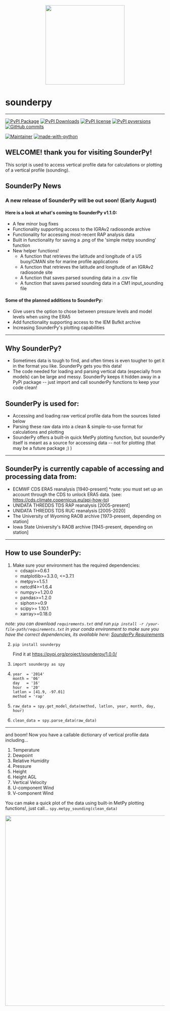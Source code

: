 <div align="center">
<img src="https://github.com/kylejgillett/sounderpy/assets/100786530/2e9477c9-e36a-4163-accb-fe46780058dd" width="250">
</div>

# sounderpy

------
[![PyPI Package](https://img.shields.io/pypi/v/sounderpy.svg)](https://pypi.python.org/pypi/sounderpy/)
[![PyPI Downloads](https://img.shields.io/pypi/dm/sounderpy.svg)](https://pypi.python.org/pypi/sounderpy/)
[![PyPI license](https://img.shields.io/pypi/l/ansicolortags.svg)](https://github.com/kylejgillett/sounderpy/blob/main/LICENSE.txt)
[![PyPI pyversions](https://img.shields.io/pypi/pyversions/sounderpy.svg)](https://pypi.python.org/pypi/sounderpy/)
[![GitHub commits](https://badgen.net/github/commits/kylejgillett/sounderpy)](https://GitHub.com/kylejgillett/sounderpy/commit/)

[![Maintainer](https://img.shields.io/badge/maintainer-kylejgillett-blue)](https://github.com/kylejgillett)
[![made-with-python](https://img.shields.io/badge/Made%20with-Python-1f425f.svg)](https://www.python.org/)



## WELCOME! thank you for visiting SounderPy!
This script is used to access vertical profile data for calculations or plotting of a vertical profile (sounding). 

## SounderPy News
### A new release of SounderPy will be out soon! (Early August)
#### Here is a look at what's coming to SounderPy v1.1.0:
+ A few minor bug fixes
+ Functionality supporting access to the IGRAv2 radiosonde archive
+ Functionality for accessing most-recent RAP analysis data
+ Built in functionality for saving a .png of the 'simple metpy sounding' function
+ New helper functions!
   + A function that retrieves the latitude and longitude of a US buoy/CMAN site for marine profile applications
   + A function that retrieves the latitude and longitude of an IGRAv2 radiosonde site
   + A function that saves parsed sounding data in a .csv file
   + A function that saves parsed sounding data in a CM1 input_sounding file
#### Some of the planned additions to SounderPy:
+ Give users the option to chose between pressure levels and model levels when using the ERA5
+ Add functionality supporting access to the IEM Bufkit archive
+ Increasing SounderPy's plotting capabilities

-----

## Why SounderPy?
+ Sometimes data is tough to find, and often times is even tougher to get it in the format you like. SounderPy gets you this data!
+ The code needed for loading and parsing vertical data (especially from models) can be large and messy. SounderPy keeps it hidden away in a PyPi package -- just import and call sounderPy functions to keep your code clean!

## SounderPy is used for:
- Accessing and loading raw vertical profile data from the sources listed below
- Parsing these raw data into a clean & simple-to-use format for calculations and plotting
- SounderPy offers a built-in quick MetPy plotting function, but sounderPy itself is meant as a source for accessing data -- not for plotting (that may be a future package ;) )
-------

## SounderPy is currently capable of accessing and processing data from:
- ECMWF CDS ERA5 reanalysis [1940-present] *note: you must set up an account through the CDS to unlock ERA5 data. (see: https://cds.climate.copernicus.eu/api-how-to)
- UNIDATA THREDDS TDS RAP reanalysis [2005-present]
- UNIDATA THREDDS TDS RUC reanalysis [2005-2020]
- The University of Wyoming RAOB archive [1973-present, depending on station]
- Iowa State University's RAOB archive [1945-present, depending on station]
-------
## How to use SounderPy:
1. Make sure your environment has the required dependencies:
   - cdsapi>=0.6.1
   - matplotlib>=3.3.0, <=3.7.1
   - metpy>=1.5.1
   - netcdf4>=1.6.4
   - numpy>=1.20.0
   - pandas>=1.2.0
   - siphon>=0.9
   - scipy>= 1.10.1
   - xarray>=0.18.0

*note: you can download `requirements.txt` and run `pip install -r /your-file-path/requirements.txt` in your conda environment to make sure you have the correct dependencies, its available here: [SounderPy Requirements](https://github.com/kylejgillett/sounderpy/blob/main/requirements.txt)*

2. ```
   pip install sounderpy
   ```
   Find it at https://pypi.org/project/sounderpy/1.0.0/
3. ```
   import sounderpy as spy
   ```
4. ```
   year  = '2014'
   month = '06'
   day   = '16'
   hour  = '20'
   latlon = [41.9, -97.01]
   method = 'rap'
   ```
5. ```
   raw_data = spy.get_model_data(method, latlon, year, month, day, hour)
   ```
6. ```
   clean_data = spy.parse_data(raw_data)
   ```
------
  and boom! Now you have a callable dictionary of vertical profile data including... 
1. Temperature
2. Dewpoint
3. Relative Humidity
4. Pressure
5. Height 
6. Height AGL
7. Vertical Velocity
8. U-component Wind 
9. V-component Wind

You can make a quick plot of the data using built-in MetPy plotting functions!, just call...
`spy.metpy_sounding(clean_data)`
<div align="center">
<img src="https://raw.githubusercontent.com/kylejgillett/sounderpy/main/images/example_RAP_0427201122z.png" width="600">
</div>
